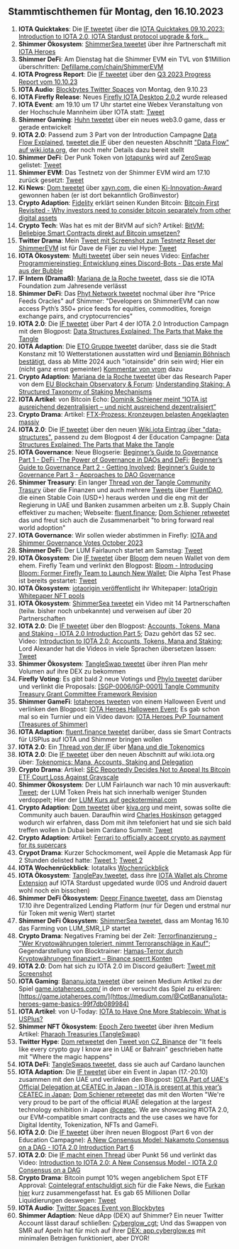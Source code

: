 ## Stammtischthemen für Montag, den 16.10.2023

1. **IOTA Quicktakes**: Die [IF tweetet](https://x.com/iota/status/1711305606991167521?s=20) über die [IOTA Quicktakes 09.10.2023: Introduction to IOTA 2.0, IOTA Stardust protocol upgrade & fork...](https://www.youtube.com/watch?v=Q0wP4PVA9oc)
2. **Shimmer Ökosystem**: [ShimmerSea tweetet](https://x.com/ShimmerSeaDEX/status/1711682991854919826?s=20) über ihre Partnerschaft mit [IOTA Heroes](https://twitter.com/IotaHeroes)
3. **Shimmer DeFi**: Am Dienstag hat die Shimmer EVM ein TVL von $1Million überschritten: [Defillame.com/chain/ShimmerEVM](https://defillama.com/chain/ShimmerEVM?currency=USD&price=true&developers=false&devsCommits=false&tvl=true)
4. **IOTA Progress Report**: Die [IF tweetet](https://x.com/iota/status/1711652800260710755?s=20) über den [Q3 2023 Progress Report vom 10.10.23](https://blog.iota.org/q3-2023-progress-report/)
5. **IOTA Audio**: [Blockbytes Twitter Spaces](https://x.com/blockbytescom/status/1711389398632128889?s=20) von Montag, den 9.10.23
6. **IOTA Firefly Release**: Neues [Firefly IOTA Desktop 2.0.2](https://github.com/iotaledger/firefly/releases/tag/desktop-iota-2.0.2) wurde released
7. **IOTA Event**: am 19.10 um 17 Uhr startet eine Webex Veranstaltung von der Hochschule Mannheim über IOTA statt: [Tweet](https://x.com/Vrom14286662/status/1711709952882999407?s=20)
8. **Shimmer Gaming**: [Huhn tweetet](https://x.com/huhn511/status/1711702223321801177?s=20) über ein neues web3.0 game, dass er gerade entwickelt
9. **IOTA 2.0**: Passend zum 3 Part von der Introduction Campagne [Data Flow Explained](https://blog.iota.org/data-flow-explained-iota20/), [tweetet die IF](https://x.com/iota/status/1711728288257704011?s=20) über den neuesten Abschnitt ["Data Flow" auf wiki.iota.org](https://wiki.iota.org/learn/protocols/iota2.0/core-concepts/data-flow), der noch mehr Details dazu bereit stellt
10. **Shimmer DeFi**: Der Punk Token von [Iotapunks](https://twitter.com/IotaPunks_71) wird auf [ZeroSwap](https://x.zeroswapnft.com/#/swap) gelistet: [Tweet](https://x.com/IotaPunks_71/status/1711643272345481457?s=20)
11. **Shimmer EVM**: Das Testnetz von der Shimmer EVM wird am 17.10 zurück gesetzt: [Tweet](https://x.com/Vrom14286662/status/1711745914669338673?s=20)
12. **Ki News**: [Dom tweetet](https://x.com/DomSchiener/status/1711805935759352312?s=20) über [xayn.com](https://xayn.com/), die einen [Ki-Innovation-Award](https://www.innovative-leaders.de/ki-innovation-award/) gewonnen haben (er ist dort bekanntlich Großinvestor)
13. **Crypto Adaption**: [Fidelity](https://twitter.com/Fidelity) erklärt seinen Kunden Bitcoin: [Bitcoin First Revisited - Why investors need to consider bitcoin separately from other digital assets](https://www.fidelitydigitalassets.com/research-and-insights/bitcoin-first-revisited)
14. **Crypto Tech**: Was hat es mit der BitVM auf sich? Artikel: [BitVM: Beliebige Smart Contracts direkt auf Bitcoin umsetzen?](https://www.blocktrainer.de/bitvm-beliebige-smart-contracts-direkt-auf-bitcoin-umsetzen/)
15. **Twitter Drama**: Mein [Tweet mit Screenshot zum Testnetz Reset der ShimmerEVM](https://x.com/Vrom14286662/status/1711745914669338673?s=20) ist für Dave de Fijer zu viel Hype: [Tweet](https://x.com/fijter/status/1711770329310187775?s=20)
16. **IOTA Ökosystem**: [Multi tweetet](https://x.com/multifolio/status/1711797042698207549?s=20) über sein neues Video: [Einfacher Programmiereinstieg: Entwicklung eines Discord-Bots - Das erste Mal aus der Bubble](https://youtu.be/_vVmORcPhBA?si=lBhuTFbzQe1u-Lh7)
17. **IF Intern (Dramaß)**: [Mariana de la Roche tweetet](https://x.com/Marianadlrw/status/1712024633627554189?s=20), dass sie die IOTA Foundation zum Jahresende verlässt
18. **Shimmer DeFi**: Das [Phyt Network tweetet](https://x.com/PythNetwork/status/1711714909564580297?s=20) nochmal über ihre "Price Feeds Oracles" auf Shimmer: "Developers on ShimmerEVM can now access Pyth’s 350+ price feeds for equities, commodities, foreign exchange pairs, and cryptocurrencies"
19. **IOTA 2.0**: Die [IF tweetet](https://x.com/iota/status/1712090681752043913?s=20) über Part 4 der IOTA 2.0 Introduction Campagn mit dem Blogpost: [Data Structures Explained: The Parts that Make the Tangle](https://blog.iota.org/data-structures-explained-iota20/)
20. **IOTA Adaption**: Die [ETO Gruppe tweetet](https://x.com/EtoGruppe/status/1712058334747021661?s=20) darüber, dass sie die Stadt Konstanz mit 10 Wetterstationen ausstatten wird und [Benjamin Böhnisch bestätigt](https://x.com/BenBoenisch/status/1712094708262973915?s=20), dass ab Mitte 2024 auch "iotainside" drin sein wird; Hier ein (nicht ganz ernst gemeinter) [Kommentar von vrom](https://x.com/Vrom14286662/status/1712100097733882220?s=20) dazu
21. **Crypto Adaption**: [Mariana de la Roche tweetet](https://x.com/Marianadlrw/status/1712394697522524337?s=20) über das Research Paper von dem [EU Blockchain Observatory & Forum](https://twitter.com/EUBlockchain): [Understanding Staking: A Structured Taxonomy of Staking Mechanisms ](https://www.eublockchainforum.eu/sites/default/files/research-paper/Understanding%20Staking.pdf)
22. **IOTA Artikel**: von Bitcoin Echo: [Dominik Schiener meint “IOTA ist ausreichend dezentralisiert – und nicht ausreichend dezentralisiert”](https://www.btc-echo.de/news/iota-dezentralisiert-schiener-interview-172783/)
23. **Crypto Drama**: Artikel: [FTX-Prozess: Kronzeugen belasten Angeklagten massiv](https://www.blocktrainer.de/ftx-prozess-kronzeugen-belasten-angeklagten-massiv/)
24. **IOTA 2.0**: Die [IF tweetet](https://x.com/iota/status/1712453064286777474?s=20) über den neuen [Wiki.iota Eintrag über "data-structures"](https://wiki.iota.org/learn/protocols/iota2.0/core-concepts/data-structures), passend zu dem Blogpost 4 der Education Campagne: [Data Structures Explained: The Parts that Make the Tangle](https://blog.iota.org/data-structures-explained-iota20/)
25. **IOTA Governance**: Neue Blogserie: [Beginner’s Guide to Governance Part 1 - DeFi -The Power of Governance in DAOs and DeFi](https://blog.shimmer.network/beginners-guide-governance-part-1/); [Beginner’s Guide to Governance Part 2 - Getting Involved](https://blog.shimmer.network/beginners-guide-governance-part-2/); [Beginner’s Guide to Governance Part 3 - Approaches to DAO Governance](https://blog.shimmer.network/beginners-guide-governance-part-3/)
26. **Shimmer Treasury**: Ein langer [Thread von der Tangle Community Trasury](https://x.com/TangleTreasury/status/1712131148816818522?s=20) über die Finanzen und auch mehrere [Tweets](https://x.com/TangleTreasury/status/1712131156957929887?s=20) über [FluentDAO](https://twitter.com/FluentDAO), die einen Stable Coin (USD+) heraus werden und die eng mit der Regierung in UAE und Banken zusammen arbeiten um z.B. Supply Chain effektiver zu machen; Webseite: [fluent.finance](https://www.fluent.finance/); [Dom Schiener retweetet](https://x.com/DomSchiener/status/1712204087452651834?s=20) das und freut sich auch die Zusammenarbeit "to bring forward real world adoption"
27. **IOTA Governance**: Wir sollen wieder abstimmen in Firefly: [IOTA and Shimmer Governance Votes October 2023](https://blog.iota.org/iota-and-shimmer-governance-votes-october-2023/)
28. **Shimmer DeFi**: Der LUM Fairlaunch startet am Samstag: [Tweet](https://x.com/ShimmerSeaDEX/status/1712468164896801259?s=20)
29. **IOTA Ökosystem**: Die [IF tweetet](https://x.com/iota/status/1712483978895315158?s=20) über [Bloom](https://twitter.com/bloomwalletio) dem neuen Wallet von dem ehem. Firefly Team und verlinkt den Blogpost: [Bloom - Introducing Bloom: Former Firefly Team to Launch New Wallet](https://blog.iota.org/introducing-bloom-former-firefly-team-to-launch-new-wallet/); Die Alpha Test Phase ist bereits gestartet: [Tweet](https://x.com/bloomwalletio/status/1712810115751936391?s=20)
30. **IOTA Ökosystem**: [iotaorigin veröffentlicht](https://x.com/origin_iota/status/1712884130789126447?s=20) ihr Whitepaper: [IotaOrigin Whitepaper NFT pools](https://medium.com/@iotaorigin/iotaorigin-whitepaper-nft-pools-3fa68f8cb7ac)
31. **IOTA Ökosystem**: [ShimmerSea tweetet](https://x.com/ShimmerSeaDEX/status/1712815459555483777?s=20) ein Video mit 14 Partnerschaften (teilw. bisher noch unbekannte) und verweisen auf über 20 Partnerschaften 
32. **IOTA 2.0**: Die [IF tweetet](https://x.com/iota/status/1712815456699011479?s=20) über den Blogpost: [Accounts, Tokens, Mana and Staking - IOTA 2.0 Introduction Part 5](https://blog.iota.org/iota-2-0-tokenomics-iota20/); Dazu gehört das 52 sec. Video: [Introduction to IOTA 2.0: Accounts, Tokens, Mana and Staking](https://www.youtube.com/watch?v=mhTWJKLw9eU); Lord Alexander hat die Videos in viele Sprachen übersetzen lassen: [Tweet](https://x.com/shortaktien/status/1712880709352796564?s=20)
33. **Shimmer Ökosystem**: [TangleSwap tweetet](https://x.com/TangleSwap/status/1712848058000576939?s=20) über ihren Plan mehr Volumen auf ihre DEX zu bekommen
34. **Firefly Voting**: Es gibt bald 2 neue Votings und [Phylo tweetet](https://x.com/PhyloIota/status/1712788325055209774?s=20) darüber und verlinkt die Proposals: [[SGP-0006/IGP-0001] Tangle Community Treasury Grant Committee Framework Revision](https://govern.iota.org/t/sgp-0006-igp-0001-tangle-community-treasury-grant-committee-framework-revision/1675)
35. **Shimmer GameFi**: [Iotaheroes tweeten](https://x.com/IotaHeroes/status/1712851550886879687?s=20) von einem Halloween Event und verlinken den Blogpost: [IOTA Heroes Halloween Event](https://www.iotaheroes.com/blog/halloween-event); Es gab schon mal so ein Turnier und ein Video davon: [IOTA Heroes PvP Tournament (Treasures of Shimmer)](https://www.youtube.com/watch?v=Rg2kkw18sJA)
36. **IOTA Adaption**: [fluent.finance tweetet](https://x.com/FluentDAO/status/1712887514690715717?s=20) darüber, dass sie Smart Contracts für USPlus auf IOTA und Shimmer bringen wollen
37. **IOTA 2.0**: Ein [Thread von der IF](https://x.com/iota/status/1712860880432402754?s=20) über [Mana und die Tokenomics](https://wiki.iota.org/learn/protocols/iota2.0/core-concepts/mana)
38. **IOTA 2.0**: Die [IF tweetet](https://x.com/iota/status/1713177840105951473?s=20) über den neuen Abschnitt auf wiki.iota.org über: [Tokenomics: Mana, Accounts, Staking and Delegation](https://wiki.iota.org/learn/protocols/iota2.0/core-concepts/mana)
39. **Crypto Drama**: Artikel: [SEC Reportedly Decides Not to Appeal Its Bitcoin ETF Court Loss Against Grayscale](https://www.coindesk.com/policy/2023/10/13/sec-reportedly-decides-not-to-appeal-its-bitcoin-etf-court-loss-against-grayscale/)
40. **Shimmer Ökosystem**: Der LUM Fairlaunch war nach 10 min ausverkauft: [Tweet](https://x.com/ShimmerSeaDEX/status/1713255811718222324?s=20); der LUM Token Preis hat sich innerhalb weniger Stunden verdoppelt; Hier der [LUM Kurs auf geckoterminal.com](https://www.geckoterminal.com/shimmerevm/pools/0x95f00a7125ec3d78d6b2fcd6ffd9989941ef25fc)
41. **Crypto Adaption**: [Dom tweetet](https://x.com/DomSchiener/status/1713088652585193874?s=20) über [kiva.org](https://www.kiva.org/) und meint, sowas sollte die Community auch bauen. Daraufhin wird [Charles Hoskinson](https://twitter.com/IOHK_Charles) getagged wodurch wir erfahren, dass Dom mit ihm telefoniert hat und sie sich bald treffen wollen in Dubai beim Cardano Summit: [Tweet](https://x.com/IOHK_Charles/status/1713200988734017640?s=20)
42. **Crypto Adaption**: Artikel: [Ferrari to officially accept crypto as payment for its supercars](https://finbold.com/ferrari-to-officially-accept-crypto-as-payment-for-its-supercars/)
43. **Crypot Drama**: Kurzer Schockmoment, weil Apple die Metamask App für 2 Stunden delisted hatte: [Tweet 1](https://x.com/WatcherGuru/status/1713195423798554704?s=20); [Tweet 2](https://x.com/WatcherGuru/status/1713234587365593099?s=20)
44. **IOTA Wochenrückblick**: Iotatalks [Wochenrückblick](https://www.iota-talk.com/index.php?article/332-wochenr%C3%BCckblick-vom-8-bis-14-oktober-2023/)
45. **IOTA Ökosystem**: [TanglePay tweetet](https://x.com/tanglepaycom/status/1713533752545341837?s=20), dass ihre [IOTA Wallet als Chrome Extension](https://tanglepay.com/) auf IOTA Stardust upgedated wurde (IOS und Android dauert wohl noch ein bisschen)
46. **Shimmer DeFi Ökosystem**: [Deepr Finance tweetet](https://x.com/DeeprFinance/status/1712803717437641122?s=20), dass am Dienstag 17.10 ihre Degentralized Lending Platform (nur für Degen und erstmal nur für Token mit wenig Wert) startet
47. **Shimmer DeFi Ökosystem**: [ShimmerSea tweetet](https://x.com/ShimmerSeaDEX/status/1713530331947569343?s=20), dass am Montag 16.10 das Farming von LUM_SMR_LP startet
48. **Crypto Drama**: Negatives Framing bei der Zeit: [Terrorfinanzierung - "Wer Kryptowährungen toleriert, nimmt Terroranschläge in Kauf"](https://www.zeit.de/geld/2023-10/fabian-teichmann-terrorfinanzierung-hamas-kryptowaehrungen); Gegendarstellung von Blocktrainer: [Hamas-Terror durch Kryptowährungen finanziert – Binance sperrt Konten](https://www.blocktrainer.de/hamas-terror-durch-kryptowaehrungen-finanziert-binance-sperrt-konten/)
49. **IOTA 2.0**: Dom hat sich zu IOTA 2.0 im Discord geäußert: [Tweet mit Screenshot](https://x.com/Vrom14286662/status/1713550444629205447?s=20)
50. **IOTA Gaming**: [Bananu.iota tweetet](https://x.com/CptBananu/status/1713685236410687901?s=20) über seinen Medium Artikel zu der Spiel [game.iotaheroes.com/](https://game.iotaheroes.com/) in dem er versucht das Spiel zu erklären: [https://game.iotaheroes.com/](https://medium.com/@CptBananu/iota-heroes-game-basics-99f7db089984)
51. **IOTA Artikel**: von U-Today: [IOTA to Have One More Stablecoin: What is USPlus?](https://u.today/iota-to-have-one-more-stablecoin-what-is-usplus)
52. **Shimmer NFT Ökosystem**: [Epoch Zero tweetet](https://x.com/Epoch_0/status/1713605015061844208?s=20) über ihren Medium Artikel: [Pharaoh Treasuries (TangleSwap)](https://medium.com/@EpochZer0/pharaoh-treasuries-tangleswap-bf78e5bdc655)
53. **Twitter Hype**: [Dom retweetet](https://x.com/DomSchiener/status/1713808899659173931?s=20) den [Tweet von CZ_Binance](https://x.com/cz_binance/status/1713668517763973424?s=20) der "It feels like every crypto guy I know are in UAE or Bahrain" geschrieben hatte mit "Where the magic happens"
54. **IOTA DeFi**: [TangleSwaps tweetet](https://x.com/TangleSwap/status/1713811184091021543?s=20), dass sie auch auf Cardano launchen
55. **IOTA Adaption**: Die [IF tweetet](https://x.com/iota/status/1713857330192728250?s=20) über ein Event in Japan (17.-20.10) zusammen mit den UAE und verlinken den Blogpost: [IOTA Part of UAE's Official Delegation at CEATEC in Japan - IOTA is present at this year’s CEATEC in Japan](https://blog.iota.org/iota-part-of-ceatec-2023/); [Dom Schiener retweetet](https://x.com/DomSchiener/status/1713881587740205267?s=20) das mit den Worten "We're very proud to be part of the official #UAE delegation at the largest technology exhibition in Japan [@ceatec](https://twitter.com/ceatec). We are showcasing #IOTA 2.0, our EVM-compatible smart contracts and the use cases we have for Digital Identity, Tokenization, NFTs and GameFi.
56. **IOTA 2.0**: Die [IF tweetet](https://x.com/iota/status/1713902622325760053?s=20) über ihren neuen Blogpost (Part 6 von der Education Campagne): [A New Consensus Model: Nakamoto Consensus on a DAG - IOTA 2.0 Introduction Part 6](https://blog.iota.org/a-new-consensus-model-iota20/)
57. **IOTA 2.0**: Die [IF macht einen Thread](https://x.com/iota/status/1713932922669982166?s=20) über Punkt 56 und verlinkt das Video: [Introduction to IOTA 2.0: A New Consensus Model - IOTA 2.0 Consensus on a DAG](https://www.youtube.com/watch?v=QoIVZkoDvxs)
58. **Crypto Drama**: Bitcoin pumpt 10% wegen angeblichem Spot ETF Approval: [Cointelegraf entschuldigt sich](https://x.com/Cointelegraph/status/1713925876969017792?s=20) für die Fake News, die [Furkan hier](https://x.com/FurkanCCTV/status/1713919157102600417?s=20) kurz zusammengefasst hat. Es gab 65 Millionen Dollar Liquidierungen deswegen: [Tweet](https://x.com/WatcherGuru/status/1713921987783885072?s=20)
59. **IOTA Audio**: [Twitter Spaces Event von Blockbytes](https://x.com/blockbytescom/status/1713927910094946432?s=20)
60. **Shimmer Adaption**: Neue dApp (DEX) auf Shimmer? Ein neuer Twitter Account lässt darauf schließen: [Cyberglow_cgt](https://twitter.com/Cyberglow_cgt); Und das Swappen von SMR auf ApeIn hat für mich auf ihrer [DEX: app.cyberglow.es](https://app.cyberglow.es/) mit minimalen Beträgen funktioniert, aber DYOR!
